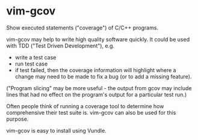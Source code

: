 vim-gcov
========

Show executed statements ("coverage") of C/C++ programs.

vim-gcov may help to write high quality software quickly. It could be used with TDD ("Test Driven Development"), e.g.
* write a test case
* run test case
* if test failed, then the coverage information will highlight where a change may need to be made to fix a bug (or to add a missing feature).

("Program slicing" may be more useful - the output from gcov may include lines that had no effect on the program's output for a particular test run.)

Often people think of running a coverage tool to determine how comprehensive their test suite is. vim-gcov can also be used for this purpose.


vim-gcov is easy to install using Vundle.
